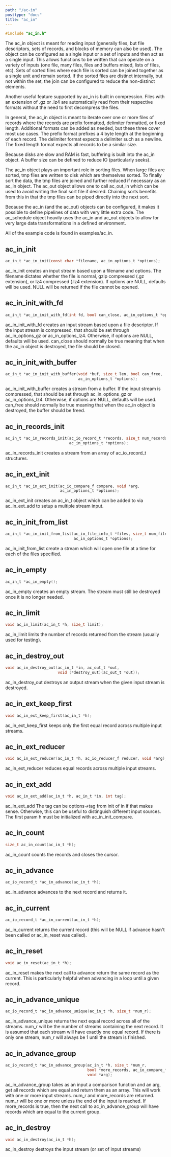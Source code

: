 ```yaml
---
path: "/ac-in"
posttype: "docs"
title: "ac_in"
---
```


```c
#include "ac_in.h"
```

The ac_in object is meant for reading input (generally files, but file descriptors, sets of records, and blocks of memory can also be used).  The object can be configured as a single input or a set of inputs and then act as a single input.  This allows functions to be written that can operate on a variety of inputs (one file, many files, files and buffers mixed, lists of files, etc).  Sets of sorted files where each file is sorted can be joined together as a single unit and remain sorted.  If the sorted files are distinct internally, but not within the set, the join can be configured to reduce the non-distinct elements.

Another useful feature supported by ac_in is built in compression.  Files with an extension of .gz or .lz4 are automatically read from their respective formats without the need to first decompress the files.

In general, the ac_in object is meant to iterate over one or more files of records where the records are prefix formatted, delimiter formatted, or fixed length.  Additional formats can be added as needed, but these three cover most use cases.  The prefix format prefixes a 4 byte length at the beginning of each record.  The delimiter format expects a delimiter such as a newline.  The fixed length format expects all records to be a similar size.

Because disks are slow and RAM is fast, buffering is built into the ac_in object.  A buffer size can be defined to reduce IO (particularly seeks).

The ac_in object plays an important role in sorting files.  When large files are sorted, tmp files are written to disk which are themselves sorted.  To finally sort the data, the tmp files are joined and further reduced if necessary as an ac_in object.  The ac_out object allows one to call ac_out_in which can be used to avoid writing the final sort file if desired.  Chaining sorts benefits from this in that the tmp files can be piped directly into the next sort.

Because the ac_in (and the ac_out) objects can be configured, it makes it possible to define pipelines of data with very little extra code.  The ac_schedule object heavily uses the ac_in and ac_out objects to allow for very large data transformations in a defined environment.

All of the example code is found in examples/ac_in.  


## ac\_in\_init

```c
ac_in_t *ac_in_init(const char *filename, ac_in_options_t *options);
```
ac\_in\_init creates an input stream based upon a filename and options.  The filename dictates whether the file is normal, gzip compressed (.gz extension), or lz4 compressed (.lz4 extension).  If options are NULL, defaults will be used. NULL will be returned if the file cannot be opened.

## ac\_in\_init\_with\_fd

```c
ac_in_t *ac_in_init_with_fd(int fd, bool can_close, ac_in_options_t *options);
```
ac\_in\_init\_with\_fd creates an input stream based upon a file descriptor.  If the input stream is compressed, that should be set through ac\_in\_options\_gz or ac\_in\_options\_lz4.  Otherwise, if options are NULL, defaults will be used.  can_close should normally be true meaning that when the ac_in object is destroyed, the file should be closed.

## ac\_in\_init\_with\_buffer

```c
ac_in_t *ac_in_init_with_buffer(void *buf, size_t len, bool can_free,
                                ac_in_options_t *options);
```
ac\_in\_init\_with\_buffer creates a stream from a buffer. If the input stream is compressed, that should be set through ac\_in\_options\_gz or ac\_in\_options\_lz4.  Otherwise, if options are NULL, defaults will be used.  can_free should normally be true meaning that when the ac_in object is destroyed, the buffer should be freed.

## ac\_in\_records\_init

```c
ac_in_t *ac_in_records_init(ac_io_record_t *records, size_t num_records,
                            ac_in_options_t *options);
```
ac\_in\_records\_init creates a stream from an array of ac\_io\_record\_t structures.

## ac\_in\_ext\_init

```c
ac_in_t *ac_in_ext_init(ac_io_compare_f compare, void *arg,
                        ac_in_options_t *options);
```
ac\_in\_ext\_init creates an ac_in_t object which can be added to via ac\_in\_ext\_add to setup a multiple stream input.

## ac\_in\_init\_from\_list

```c
ac_in_t *ac_in_init_from_list(ac_io_file_info_t *files, size_t num_files,
                              ac_in_options_t *options);
```
ac\_in\_init\_from\_list create a stream which will open one file at a time for each of the files specified.

## ac\_in\_empty

```c
ac_in_t *ac_in_empty();
```
ac\_in\_empty creates an empty stream.  The stream must still be destroyed once it is no longer needed.

## ac\_in\_limit

```c
void ac_in_limit(ac_in_t *h, size_t limit);
```
ac\_in\_limit limits the number of records returned from the stream (usually used for testing).

## ac\_in\_destroy\_out

```c
void ac_in_destroy_out(ac_in_t *in, ac_out_t *out,
                       void (*destroy_out)(ac_out_t *out));
```
ac\_in\_destroy\_out destroys an output stream when the given input stream is destroyed.

## ac\_in\_ext\_keep\_first

```c
void ac_in_ext_keep_first(ac_in_t *h);
```
ac\_in\_ext\_keep\_first keeps only the first equal record across multiple input streams.

## ac\_in\_ext\_reducer

```c
void ac_in_ext_reducer(ac_in_t *h, ac_io_reducer_f reducer, void *arg);
```
ac\_in\_ext\_reducer reduces equal records across multiple input streams.

## ac\_in\_ext\_add

```c
void ac_in_ext_add(ac_in_t *h, ac_in_t *in, int tag);
```
ac\_in\_ext\_add The tag can be options->tag from init of in if that makes sense.  Otherwise, this can be useful to distinguish different input sources. The first param h must be initialized with ac_in_init_compare.

## ac\_in\_count

```c
size_t ac_in_count(ac_in_t *h);
```
ac\_in\_count counts the records and closes the cursor.

## ac\_in\_advance

```c
ac_io_record_t *ac_in_advance(ac_in_t *h);
```
ac\_in\_advance advances to the next record and returns it.

## ac\_in\_current

```c
ac_io_record_t *ac_in_current(ac_in_t *h);
```
ac\_in\_current returns the current record (this will be NULL if advance hasn't been called or
ac_in_reset was called).

## ac\_in\_reset

```c
void ac_in_reset(ac_in_t *h);
```
ac\_in\_reset makes the next call to advance return the same record as the current.  This is particularly helpful when advancing in a loop until a given record.

## ac\_in\_advance\_unique

```c
ac_io_record_t *ac_in_advance_unique(ac_in_t *h, size_t *num_r);
```
ac\_in\_advance\_unique returns the next equal record across all of the streams.  num_r will be the number of streams containing the next record.  It is assumed that each stream will have exactly one equal record. If there is only one stream, num_r will always be 1 until the stream is finished.

## ac\_in\_advance\_group

```c
ac_io_record_t *ac_in_advance_group(ac_in_t *h, size_t *num_r,
                                    bool *more_records, ac_io_compare_f compare,
                                    void *arg);
```
ac\_in\_advance\_group takes as an input a comparison function and an arg, get all records which are equal and return them as an array.  This will work with one or more input streams.  num\_r and more\_records are returned.  num\_r will be one or more unless the end of the input is reached.  If more\_records is true, then the next call to ac\_in\_advance\_group will have records which are equal to the current group.

## ac\_in\_destroy

```c
void ac_in_destroy(ac_in_t *h);
```
ac\_in\_destroy destroys the input stream (or set of input streams)
